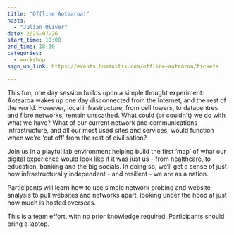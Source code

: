 ```yaml
---
title: "Offline Aotearoa!"
hosts:
  - "Julian Oliver"
date: 2025-07-26
start_time: 10:00
end_time: 18:30
categories:
  - workshop
sign_up_link: https://events.humanitix.com/offline-aotearoa/tickets

---
```


This fun, one day session builds upon a simple thought experiment: Aotearoa
wakes up one day disconnected from the Internet, and the rest of the world.
However, local infrastructure, from cell towers, to datacentres and fibre
networks, remain unscathed. What could (or couldn't) we do with what we have?
What of our current network and communications infrastructure, and all our most
used sites and services, would function when we’re ‘cut off’ from the rest of
civilisation?

Join us in a playful lab environment helping build the first ‘map’ of what our
digital experience would look like if it was just us - from healthcare, to
education, banking and the big socials. In doing so, we’ll get a sense of just
how infrastructurally independent - and resilient - we are as a nation.

Participants will learn how to use simple network probing and website analysis
to pull websites and networks apart, looking under the hood at just how much is
hosted overseas.

This is a team effort, with no prior knowledge required. Participants should
bring a laptop.

